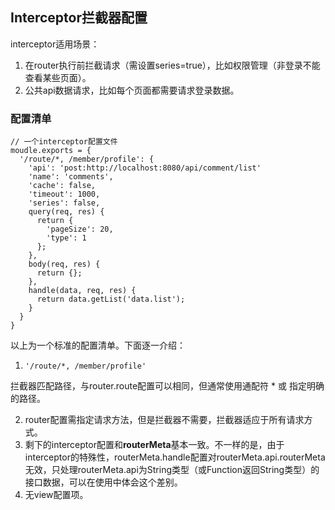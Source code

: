 ## Interceptor拦截器配置

interceptor适用场景：

1. 在router执行前拦截请求（需设置series=true），比如权限管理（非登录不能查看某些页面）。
2. 公共api数据请求，比如每个页面都需要请求登录数据。


### 配置清单
```
// 一个interceptor配置文件
moudle.exports = {
  '/route/*, /member/profile': {
    'api': 'post:http://localhost:8080/api/comment/list'
    'name': 'comments',
    'cache': false,
    'timeout': 1000,
    'series': false,
    query(req, res) {
      return {
        'pageSize': 20,
        'type': 1
      };
    },
    body(req, res) {
      return {};
    },
    handle(data, req, res) {
      return data.getList('data.list');
    }
  }
}
```

以上为一个标准的配置清单。下面逐一介绍：

1. `'/route/*, /member/profile'`

  拦截器匹配路径，与router.route配置可以相同，但通常使用通配符 * 或 指定明确的路径。
  
2. router配置需指定请求方法，但是拦截器不需要，拦截器适应于所有请求方式。
3. 剩下的interceptor配置和**routerMeta**基本一致。不一样的是，由于interceptor的特殊性，routerMeta.handle配置对routerMeta.api.routerMeta无效，只处理routerMeta.api为String类型（或Function返回String类型）的接口数据，可以在使用中体会这个差别。
4. 无view配置项。
